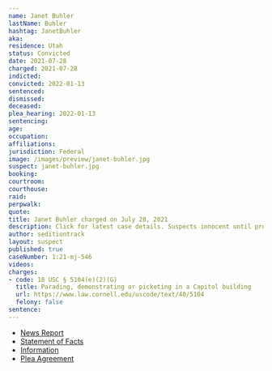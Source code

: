 ```yaml
---
name: Janet Buhler
lastName: Buhler
hashtag: JanetBuhler
aka:
residence: Utah
status: Convicted
date: 2021-07-28
charged: 2021-07-28
indicted:
convicted: 2022-01-13
sentenced:
dismissed:
deceased:
plea_hearing: 2022-01-13
sentencing:
age:
occupation:
affiliations:
jurisdiction: Federal
image: /images/preview/janet-buhler.jpg
suspect: janet-buhler.jpg
booking:
courtroom:
courthouse:
raid:
perpwalk:
quote:
title: Janet Buhler charged on July 28, 2021
description: Click for latest case details. Suspects innocent until proven guilty.
author: seditiontrack
layout: suspect
published: true
caseNumber: 1:21-mj-546
videos:
charges:
- code: 18 USC § 5104(e)(2)(G)
  title: Parading, demonstrating or picketing in a Capitol building
  url: https://www.law.cornell.edu/uscode/text/40/5104
  felony: false
sentence:
---
```

- [News Report](https://www.sltrib.com/news/2021/08/02/two-more-utahns-arrested/)
- [Statement of Facts](https://www.justice.gov/usao-dc/case-multi-defendant/file/1469276/download)
- [Information](https://extremism.gwu.edu/sites/g/files/zaxdzs2191/f/Janet%20Buhler%20Information.pdf)
- [Plea Agreement](https://www.justice.gov/usao-dc/case-multi-defendant/file/1469271/download)
